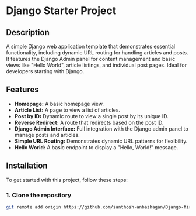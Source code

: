# Django Starter Project

## Description
A simple Django web application template that demonstrates essential functionality, including dynamic URL routing for handling articles and posts. It features the Django Admin panel for content management and basic views like "Hello World", article listings, and individual post pages. Ideal for developers starting with Django.

## Features
- **Homepage:** A basic homepage view.
- **Article List:** A page to view a list of articles.
- **Post by ID:** Dynamic route to view a single post by its unique ID.
- **Reverse Redirect:** A route that redirects based on the post ID.
- **Django Admin Interface:** Full integration with the Django admin panel to manage posts and articles.
- **Simple URL Routing:** Demonstrates dynamic URL patterns for flexibility.
- **Hello World:** A basic endpoint to display a "Hello, World!" message.

## Installation

To get started with this project, follow these steps:

### 1. Clone the repository

```bash
git remote add origin https://github.com/santhosh-anbazhagan/Django-first-app.git
